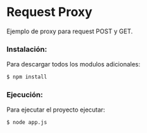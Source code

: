# Request Proxy

Ejemplo de proxy para request POST y GET.

### Instalación:

Para descargar todos los modulos adicionales:
```sh
$ npm install
```

### Ejecución:
Para ejecutar el proyecto ejecutar:

```sh
$ node app.js
```
